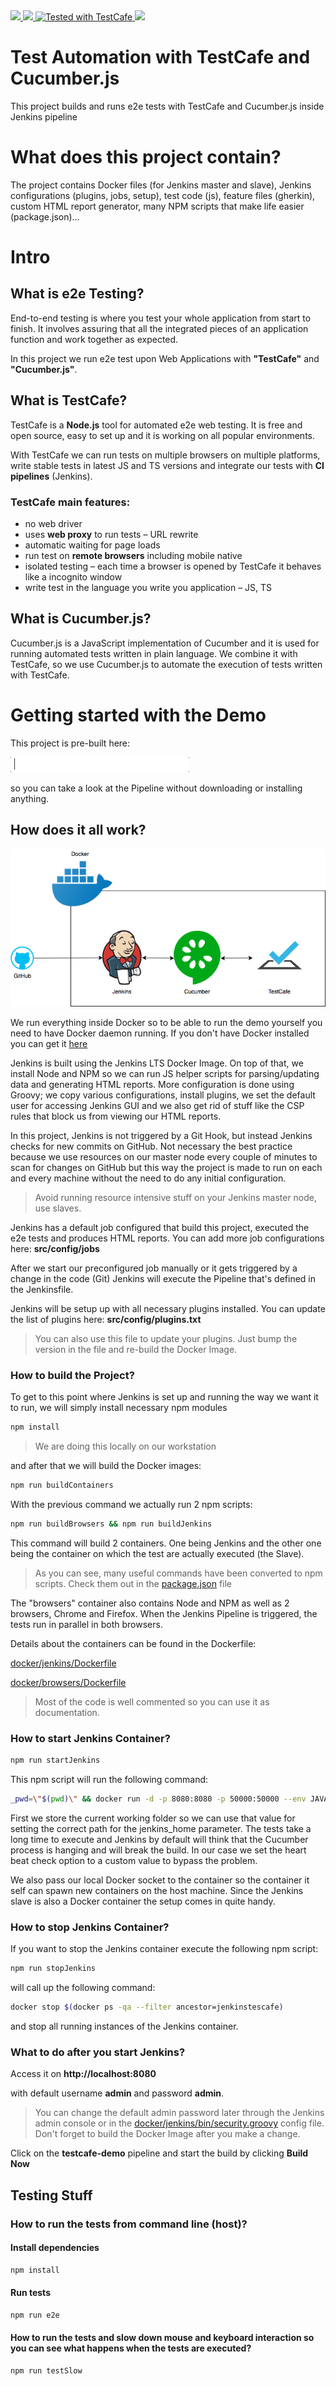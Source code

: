 <a href="https://comsystoreply.de">
    <img src="https://img.shields.io/badge/comsysto-reply-blue.svg">
</a>

<a href="http://testcafedemo.comsysto.com:8080/job/testcafe-demo">
    <img src="http://testcafedemo.comsysto.com:8080/buildStatus/icon?job=testcafe-demo/master">
</a>

<a href="https://github.com/DevExpress/testcafe">
    <img alt="Tested with TestCafe" src="https://img.shields.io/badge/tested%20with-TestCafe-2fa4cf.svg">
</a>

<a href="https://cucumber.io">
    <img src="https://img.shields.io/badge/tested%20with-Cucumber-green.svg">
</a>


# Test Automation with TestCafe and Cucumber.js

This project builds and runs e2e tests with TestCafe and Cucumber.js inside Jenkins pipeline

# What does this project contain?

The project contains Docker files (for Jenkins master and slave), Jenkins configurations (plugins, jobs, setup), test code (js), feature files (gherkin), custom HTML report generator, many NPM scripts that make life easier (package.json)...

# Intro
## What is e2e Testing?

End-to-end testing is where you test your whole application from start to finish. It involves assuring that all the integrated pieces of an application function and work together as expected.

In this project we run e2e test upon Web Applications with **"TestCafe"** and **"Cucumber.js"**.

## What is TestCafe?

TestCafe is a **Node.js** tool for automated e2e web testing. It is free and open source, easy to set up and it is working on all popular environments.

With TestCafe we can run tests on multiple browsers on multiple platforms, write stable tests in latest JS and TS versions and integrate our tests with **CI pipelines** (Jenkins).

### TestCafe main features:

- no web driver
- uses **web proxy** to run tests – URL rewrite
- automatic waiting for page loads
- run test on **remote browsers** including mobile native
- isolated testing – each time a browser is opened by TestCafe it behaves like a incognito window
- write test in the language you write you application – JS, TS

## What is Cucumber.js?

Cucumber.js is a JavaScript implementation of Cucumber and it is used for running automated tests written in plain language. We combine it with TestCafe, so we use Cucumber.js to automate the execution of tests written with TestCafe.

# Getting started with the Demo

This project is pre-built here:

[![](doc/url1.gif?raw=true)](http://testcafedemo.comsysto.com:8080/job/testcafe-demo)

so you can take a look at the Pipeline without downloading or installing anything.

## How does it all work?

![Alt text](doc/TestcafeCucumberDiagram.png?raw=true "What's connected with what?")

We run everything inside Docker so to be able to run the demo yourself you need to have Docker daemon running. If you don't have Docker installed you can get it 
[here](https://www.docker.com/get-startedher)

Jenkins is built using the Jenkins LTS Docker Image. On top of that, we install Node and NPM so we can run JS helper scripts for parsing/updating data and generating HTML reports. More configuration is done using Groovy; we copy various configurations, install plugins, we set the default user for accessing Jenkins GUI and we also get rid of stuff like the CSP rules that block us from viewing our HTML reports.

In this project, Jenkins is not triggered by a Git Hook, but instead Jenkins checks for new commits on GitHub. Not necessary the best practice because we use resources on our master node every couple of minutes to scan for changes on GitHub but this way the project is made to run on each and every machine without the need to do any initial configuration.

> Avoid running resource intensive stuff on your Jenkins master node, use slaves.

Jenkins has a default job configured that build this project, executed the e2e tests and produces HTML reports. You can add more job configurations here: **src/config/jobs**

After we start our preconfigured job manually or it gets triggered by a change in the code (Git) Jenkins will execute the Pipeline that's defined in the Jenkinsfile.


Jenkins will be setup up with all necessary plugins installed.
You can update the list of plugins here: **src/config/plugins.txt**
> You can also use this file to update your plugins. Just bump the version in the file and re-build the Docker Image.

### How to build the Project?

To get to this point where Jenkins is set up and running the way we want it to run, we will simply install necessary npm modules

```bash
npm install
```
> We are doing this locally on our workstation 

and after that we will build the Docker images: 
```bash
npm run buildContainers
```
With the previous command we actually run 2 npm scripts:
```bash
npm run buildBrowsers && npm run buildJenkins
```
This command will build 2 containers. One being Jenkins and the other one being the container on which the test are actually executed (the Slave). 

> As you can see, many useful commands have been converted to npm scripts. Check them out in the [package.json](./package.json) file

The "browsers" container also contains Node and NPM as well as 2 browsers, Chrome and Firefox. When the Jenkins Pipeline is triggered, the tests run in parallel in both browsers.

Details about the containers can be found in the Dockerfile:

[docker/jenkins/Dockerfile](./docker/jenkins/Dockerfile)

[docker/browsers/Dockerfile](./docker/jenkins/Dockerfile)

> Most of the code is well commented so you can use it as documentation.

### How to start Jenkins Container?

```bash
npm run startJenkins
```

This npm script will run the following command:

```bash
_pwd=\"$(pwd)\" && docker run -d -p 8080:8080 -p 50000:50000 --env JAVA_OPTS=\"-Dorg.jenkinsci.plugins.durabletask.BourneShellScript.HEARTBEAT_CHECK_INTERVAL=30\" -v $_pwd/jenkins_home:/var/jenkins_home -v /var/run/docker.sock:/var/run/docker.sock jenkinstescafe:latest
```

First we store the current working folder so we can use that value for setting the correct path for the jenkins_home parameter. The tests take a long time to execute and Jenkins by default will think that the Cucumber process is hanging and will break the build. In our case we set the heart beat check option to a custom value to bypass the problem.

We also pass our local Docker socket to the container so the container it self can spawn new containers on the host machine. Since the Jenkins slave is also a Docker container the setup comes in quite handy. 

### How to stop Jenkins Container?

If you want to stop the Jenkins container execute the following npm script:
```bash
npm run stopJenkins
```
will call up the following command:
```bash
docker stop $(docker ps -qa --filter ancestor=jenkinstescafe)
```
and stop all running instances of the Jenkins container.

### What to do after you start Jenkins?

Access it on **http://localhost:8080**

with default username **admin** and password **admin**.

> You can change the default admin password later through the Jenkins admin console or in the [docker/jenkins/bin/security.groovy](./docker/jenkins/bin/security.groovy) config file. Don't forget to build the Docker Image after you make a change.

Click on the **testcafe-demo** pipeline and start the build by clicking **Build Now**

## Testing Stuff

### How to run the tests from command line (host)?

#### Install dependencies

```bash
npm install
```

#### Run tests

```bash
npm run e2e
```

#### How to run the tests and slow down mouse and keyboard interaction so you can see what happens when the tests are executed?

```bash
npm run testSlow
```